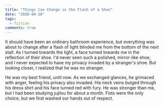 ```yaml
---
title: "Things Can Change in the Flash of a Shoe"
date: "2020-04-20"
tags:
  - fiction
comments: true
---
```


It should have been an ordinary bathroom experience, but everything was about to change after a flash of light blinded me from the bottom of the next stall. As I turned towards the light, a face turned towards me in the reflection of their shoe. I'd never seen such a polished, mirror-like shoe; and I never expected to have my privacy invaded by a stranger's shoe. But looking closer, I realized that he was no stranger.

He was my best friend, until now. As we exchanged glances, he grimaced with anger, feeling his privacy also invaded. His neck veins bulged through his dress shirt and his face turned red with fury. He was stronger than me, but I had been studying jujitsu for about a month. Fists were the only choice, but we first washed our hands out of respect.


